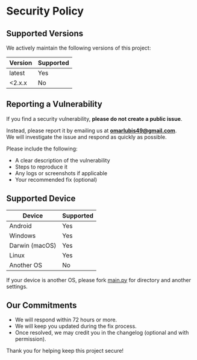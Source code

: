 # Security Policy

## Supported Versions

We actively maintain the following versions of this project:

| Version | Supported          |
| ------- | ------------------ |
| latest    | Yes              |
| <2.x.x     | No               |

## Reporting a Vulnerability

If you find a security vulnerability, **please do not create a public issue**.

Instead, please report it by emailing us at **omarlubis49@gmail.com**.  
We will investigate the issue and respond as quickly as possible.

Please include the following:
- A clear description of the vulnerability
- Steps to reproduce it
- Any logs or screenshots if applicable
- Your recommended fix (optional)

## Supported Device

| Device     | Supported   |
|-----|--------------|
| Android    | Yes  |
| Windows     | Yes |
|  Darwin (macOS)    | Yes
|  Linux    | Yes |
| Another OS | No |

If your device is another OS, please fork [main.py](main.py) for directory and another settings.
  

## Our Commitments

- We will respond within 72 hours or more.
- We will keep you updated during the fix process.
- Once resolved, we may credit you in the changelog (optional and with permission).

Thank you for helping keep this project secure!
